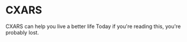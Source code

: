 # CXARS
CXARS can help you live a better life
Today if you're reading this, you're probably lost.


